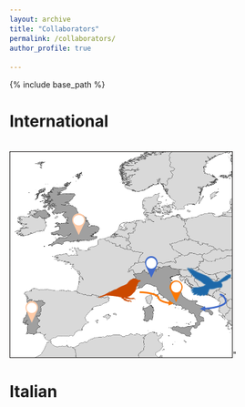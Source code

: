 ```yaml
---
layout: archive
title: "Collaborators"
permalink: /collaborators/
author_profile: true

---
```


{% include base_path %}

International
======

<br/><img src='/images/int_collab.png'>"

Italian
======
